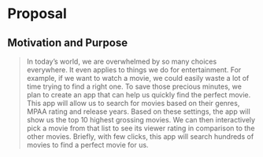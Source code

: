 # Proposal 

## Motivation and Purpose

>In today’s world, we are overwhelmed by so many choices everywhere. It even applies to things we do for entertainment. For example, if we want to watch a movie, we could easily waste a lot of time trying to find a right one. To save those precious minutes, we plan to create an app that can help us quickly find the perfect movie. This app will allow us to search for movies based on their genres, MPAA rating and release years. Based on these settings, the app will show us the top 10 highest grossing movies. We can then interactively pick a movie from that list to see its viewer rating in comparison to the other movies. Briefly, with few clicks, this app will search hundreds of movies to find a perfect movie for us.  


